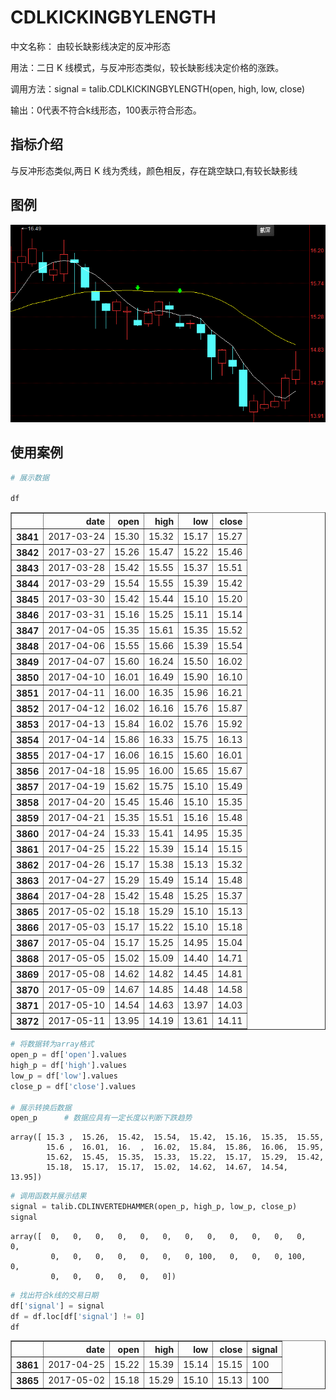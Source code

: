 
# CDLKICKINGBYLENGTH

中文名称：  由较长缺影线决定的反冲形态

用法：二日 K 线模式，与反冲形态类似，较长缺影线决定价格的涨跌。

调用方法：signal = talib.CDLKICKINGBYLENGTH(open, high, low, close)

输出：0代表不符合k线形态，100表示符合形态。

## 指标介绍
与反冲形态类似,两日 K 线为秃线，颜色相反，存在跳空缺口,有较长缺影线

## 图例
![](/assets/CDLKICKINGBYLENGTH.png)

## 使用案例


```python
# 展示数据

df
```




<div>
<table border="1" class="dataframe">
  <thead>
    <tr style="text-align: right;">
      <th></th>
      <th>date</th>
      <th>open</th>
      <th>high</th>
      <th>low</th>
      <th>close</th>
    </tr>
  </thead>
  <tbody>
    <tr>
      <th>3841</th>
      <td>2017-03-24</td>
      <td>15.30</td>
      <td>15.32</td>
      <td>15.17</td>
      <td>15.27</td>
    </tr>
    <tr>
      <th>3842</th>
      <td>2017-03-27</td>
      <td>15.26</td>
      <td>15.47</td>
      <td>15.22</td>
      <td>15.46</td>
    </tr>
    <tr>
      <th>3843</th>
      <td>2017-03-28</td>
      <td>15.42</td>
      <td>15.55</td>
      <td>15.37</td>
      <td>15.51</td>
    </tr>
    <tr>
      <th>3844</th>
      <td>2017-03-29</td>
      <td>15.54</td>
      <td>15.55</td>
      <td>15.39</td>
      <td>15.42</td>
    </tr>
    <tr>
      <th>3845</th>
      <td>2017-03-30</td>
      <td>15.42</td>
      <td>15.44</td>
      <td>15.10</td>
      <td>15.20</td>
    </tr>
    <tr>
      <th>3846</th>
      <td>2017-03-31</td>
      <td>15.16</td>
      <td>15.25</td>
      <td>15.11</td>
      <td>15.14</td>
    </tr>
    <tr>
      <th>3847</th>
      <td>2017-04-05</td>
      <td>15.35</td>
      <td>15.61</td>
      <td>15.35</td>
      <td>15.52</td>
    </tr>
    <tr>
      <th>3848</th>
      <td>2017-04-06</td>
      <td>15.55</td>
      <td>15.66</td>
      <td>15.39</td>
      <td>15.54</td>
    </tr>
    <tr>
      <th>3849</th>
      <td>2017-04-07</td>
      <td>15.60</td>
      <td>16.24</td>
      <td>15.50</td>
      <td>16.02</td>
    </tr>
    <tr>
      <th>3850</th>
      <td>2017-04-10</td>
      <td>16.01</td>
      <td>16.49</td>
      <td>15.90</td>
      <td>16.10</td>
    </tr>
    <tr>
      <th>3851</th>
      <td>2017-04-11</td>
      <td>16.00</td>
      <td>16.35</td>
      <td>15.96</td>
      <td>16.21</td>
    </tr>
    <tr>
      <th>3852</th>
      <td>2017-04-12</td>
      <td>16.02</td>
      <td>16.16</td>
      <td>15.76</td>
      <td>15.87</td>
    </tr>
    <tr>
      <th>3853</th>
      <td>2017-04-13</td>
      <td>15.84</td>
      <td>16.02</td>
      <td>15.76</td>
      <td>15.92</td>
    </tr>
    <tr>
      <th>3854</th>
      <td>2017-04-14</td>
      <td>15.86</td>
      <td>16.33</td>
      <td>15.75</td>
      <td>16.13</td>
    </tr>
    <tr>
      <th>3855</th>
      <td>2017-04-17</td>
      <td>16.06</td>
      <td>16.15</td>
      <td>15.60</td>
      <td>16.01</td>
    </tr>
    <tr>
      <th>3856</th>
      <td>2017-04-18</td>
      <td>15.95</td>
      <td>16.00</td>
      <td>15.65</td>
      <td>15.67</td>
    </tr>
    <tr>
      <th>3857</th>
      <td>2017-04-19</td>
      <td>15.62</td>
      <td>15.75</td>
      <td>15.10</td>
      <td>15.49</td>
    </tr>
    <tr>
      <th>3858</th>
      <td>2017-04-20</td>
      <td>15.45</td>
      <td>15.46</td>
      <td>15.10</td>
      <td>15.35</td>
    </tr>
    <tr>
      <th>3859</th>
      <td>2017-04-21</td>
      <td>15.35</td>
      <td>15.51</td>
      <td>15.16</td>
      <td>15.48</td>
    </tr>
    <tr>
      <th>3860</th>
      <td>2017-04-24</td>
      <td>15.33</td>
      <td>15.41</td>
      <td>14.95</td>
      <td>15.35</td>
    </tr>
    <tr>
      <th>3861</th>
      <td>2017-04-25</td>
      <td>15.22</td>
      <td>15.39</td>
      <td>15.14</td>
      <td>15.15</td>
    </tr>
    <tr>
      <th>3862</th>
      <td>2017-04-26</td>
      <td>15.17</td>
      <td>15.38</td>
      <td>15.13</td>
      <td>15.32</td>
    </tr>
    <tr>
      <th>3863</th>
      <td>2017-04-27</td>
      <td>15.29</td>
      <td>15.49</td>
      <td>15.14</td>
      <td>15.48</td>
    </tr>
    <tr>
      <th>3864</th>
      <td>2017-04-28</td>
      <td>15.42</td>
      <td>15.48</td>
      <td>15.25</td>
      <td>15.37</td>
    </tr>
    <tr>
      <th>3865</th>
      <td>2017-05-02</td>
      <td>15.18</td>
      <td>15.29</td>
      <td>15.10</td>
      <td>15.13</td>
    </tr>
    <tr>
      <th>3866</th>
      <td>2017-05-03</td>
      <td>15.17</td>
      <td>15.22</td>
      <td>15.10</td>
      <td>15.18</td>
    </tr>
    <tr>
      <th>3867</th>
      <td>2017-05-04</td>
      <td>15.17</td>
      <td>15.25</td>
      <td>14.95</td>
      <td>15.04</td>
    </tr>
    <tr>
      <th>3868</th>
      <td>2017-05-05</td>
      <td>15.02</td>
      <td>15.09</td>
      <td>14.40</td>
      <td>14.71</td>
    </tr>
    <tr>
      <th>3869</th>
      <td>2017-05-08</td>
      <td>14.62</td>
      <td>14.82</td>
      <td>14.45</td>
      <td>14.81</td>
    </tr>
    <tr>
      <th>3870</th>
      <td>2017-05-09</td>
      <td>14.67</td>
      <td>14.85</td>
      <td>14.48</td>
      <td>14.58</td>
    </tr>
    <tr>
      <th>3871</th>
      <td>2017-05-10</td>
      <td>14.54</td>
      <td>14.63</td>
      <td>13.97</td>
      <td>14.03</td>
    </tr>
    <tr>
      <th>3872</th>
      <td>2017-05-11</td>
      <td>13.95</td>
      <td>14.19</td>
      <td>13.61</td>
      <td>14.11</td>
    </tr>
  </tbody>
</table>
</div>




```python
# 将数据转为array格式
open_p = df['open'].values
high_p = df['high'].values
low_p = df['low'].values
close_p = df['close'].values

# 展示转换后数据
open_p      # 数据应具有一定长度以判断下跌趋势
```




    array([ 15.3 ,  15.26,  15.42,  15.54,  15.42,  15.16,  15.35,  15.55,
            15.6 ,  16.01,  16.  ,  16.02,  15.84,  15.86,  16.06,  15.95,
            15.62,  15.45,  15.35,  15.33,  15.22,  15.17,  15.29,  15.42,
            15.18,  15.17,  15.17,  15.02,  14.62,  14.67,  14.54,  13.95])




```python
# 调用函数并展示结果
signal = talib.CDLINVERTEDHAMMER(open_p, high_p, low_p, close_p)
signal
```




    array([  0,   0,   0,   0,   0,   0,   0,   0,   0,   0,   0,   0,   0,
             0,   0,   0,   0,   0,   0,   0, 100,   0,   0,   0, 100,   0,
             0,   0,   0,   0,   0,   0])




```python
# 找出符合k线的交易日期
df['signal'] = signal
df = df.loc[df['signal'] != 0]
df
```




<div>
<table border="1" class="dataframe">
  <thead>
    <tr style="text-align: right;">
      <th></th>
      <th>date</th>
      <th>open</th>
      <th>high</th>
      <th>low</th>
      <th>close</th>
      <th>signal</th>
    </tr>
  </thead>
  <tbody>
    <tr>
      <th>3861</th>
      <td>2017-04-25</td>
      <td>15.22</td>
      <td>15.39</td>
      <td>15.14</td>
      <td>15.15</td>
      <td>100</td>
    </tr>
    <tr>
      <th>3865</th>
      <td>2017-05-02</td>
      <td>15.18</td>
      <td>15.29</td>
      <td>15.10</td>
      <td>15.13</td>
      <td>100</td>
    </tr>
  </tbody>
</table>
</div>



